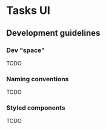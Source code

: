 # Tasks UI

## Development guidelines

### Dev "space"
TODO

### Naming conventions
TODO

### Styled components
TODO
